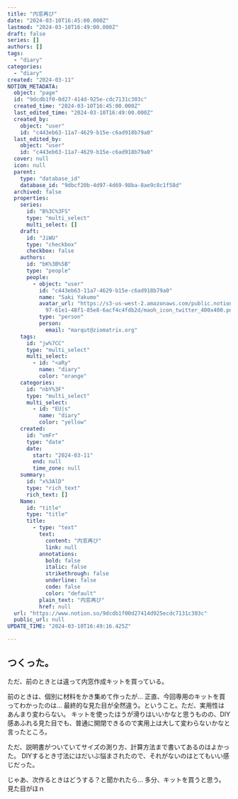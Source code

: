 ```yaml
---
title: "内窓再び"
date: "2024-03-10T16:45:00.000Z"
lastmod: "2024-03-10T16:49:00.000Z"
draft: false
series: []
authors: []
tags:
  - "diary"
categories:
  - "diary"
created: "2024-03-11"
NOTION_METADATA:
  object: "page"
  id: "9dcdb1f0-0d27-414d-925e-cdc7131c303c"
  created_time: "2024-03-10T16:45:00.000Z"
  last_edited_time: "2024-03-10T16:49:00.000Z"
  created_by:
    object: "user"
    id: "c443eb63-11a7-4629-b15e-c6ad918b79a0"
  last_edited_by:
    object: "user"
    id: "c443eb63-11a7-4629-b15e-c6ad918b79a0"
  cover: null
  icon: null
  parent:
    type: "database_id"
    database_id: "9dbcf20b-4d97-4d69-98ba-8ae9c8c1f58d"
  archived: false
  properties:
    series:
      id: "B%3C%3FS"
      type: "multi_select"
      multi_select: []
    draft:
      id: "JiWU"
      type: "checkbox"
      checkbox: false
    authors:
      id: "bK%3B%5B"
      type: "people"
      people:
        - object: "user"
          id: "c443eb63-11a7-4629-b15e-c6ad918b79a0"
          name: "Saki Yakumo"
          avatar_url: "https://s3-us-west-2.amazonaws.com/public.notion-static.com/3ad1c4\
            97-61e1-48f1-85e8-6acf4c4fdb2d/maoh_icon_twitter_400x400.png"
          type: "person"
          person:
            email: "marqut@ziomatrix.org"
    tags:
      id: "jw%7CC"
      type: "multi_select"
      multi_select:
        - id: "<aRy"
          name: "diary"
          color: "orange"
    categories:
      id: "nbY%3F"
      type: "multi_select"
      multi_select:
        - id: "EU|s"
          name: "diary"
          color: "yellow"
    created:
      id: "vmFr"
      type: "date"
      date:
        start: "2024-03-11"
        end: null
        time_zone: null
    summary:
      id: "x%3AlD"
      type: "rich_text"
      rich_text: []
    Name:
      id: "title"
      type: "title"
      title:
        - type: "text"
          text:
            content: "内窓再び"
            link: null
          annotations:
            bold: false
            italic: false
            strikethrough: false
            underline: false
            code: false
            color: "default"
          plain_text: "内窓再び"
          href: null
  url: "https://www.notion.so/9dcdb1f00d27414d925ecdc7131c303c"
  public_url: null
UPDATE_TIME: "2024-03-10T16:49:16.425Z"

---
```

<link rel="stylesheet" href="https://cdn.jsdelivr.net/npm/katex@0.16.2/dist/katex.min.css" integrity="sha384-bYdxxUwYipFNohQlHt0bjN/LCpueqWz13HufFEV1SUatKs1cm4L6fFgCi1jT643X" crossorigin="anonymous">


## つくった。


ただ、前のときとは違って内窓作成キットを買っている。


前のときは、個別に材料をかき集めて作ったが… 正直、今回専用のキットを買ってわかったのは…
最終的な見た目が全然違う。ということ。ただ、実用性はあんまり変わらない。
キットを使ったほうが滑りはいいかなと思うものの、DIY感あふれる見た目でも、普通に開閉できるので実用上は大して変わらないかなと言ったところ。


ただ、説明書がついていてサイズの測り方、計算方法まで書いてあるのはよかった。
DIYするとき寸法にはだいぶ悩まされたので、それがないのはとてもいい感じだった。


じゃあ、次作るときはどうする？と聞かれたら…
多分、キットを買うと思う。見た目がほｎ

